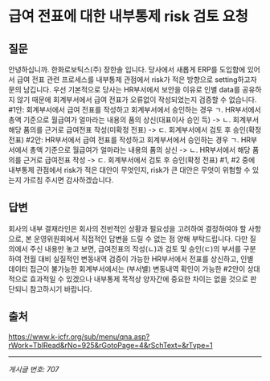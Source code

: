 # 급여 전표에 대한 내부통제 risk 검토 요청

## 질문
안녕하십니까. 한화로보틱스(주) 장한솔 입니다.
당사에서 새롭게 ERP를 도입함에 있어서 급여 전표 관련 프로세스를 내부통제 관점에서 risk가 적은 방향으로 setting하고자 문의 남깁니다.
우선 기본적으로 당사는 HR부서에서 보안을 이유로 인별 data를 공유하지 않기 때문에 회계부서에서 급여 전표가 오류없이 작성되었는지 검증할 수 없습니다.
#1안: 회계부서에서 급여 전표를 작성하고 회계부서에서 승인하는 경우
ㄱ. HR부서에서 총액 기준으로 월급여가 얼마라는 내용의 품의 상신(대표이사 승인 득) -> ㄴ. 회계부서 해당 품의를 근거로 급여전표 작성(미확정 전표) -> ㄷ. 회계부서에서 검토 후 승인(확정전표)
#2안: HR부서에서 급여 전표를 작성하고 회계부서에서 승인하는 경우
ㄱ. HR부서에서 총액 기준으로 월급여가 얼마라는 내용의 품의 상신 -> ㄴ. HR부서에서 해당 품의를 근거로 급여전표 작성 -> ㄷ. 회계부서에서 검토 후 승인(확정 전표)
#1, #2 중에 내부통제 관점에서 risk가 적은 대안이 무엇인지, risk가 큰 대안은 무엇이 위험할 수 있는지 가르침 주시면 감사하겠습니다.

## 답변
회사의 내부 결재라인은 회사의 전반적인 상황과 필요성을 고려하여 결정하여야 할 사항으로, 본 운영위원회에서 직접적인 답변을 드릴 수 없는 점 양해 부탁드립니다.
다만 질의에서 주신 내용만 놓고 보면, 급여전표의 작성(ㄴ)과 검토 및 승인(ㄷ)의 부서를 구분하여 전월 대비 실질적인 변동내역 검증이 가능한 HR부서에서 전표를 상신하고, 인별 데이터 접근이 불가능한 회계부서에서는 (부서별) 변동내역 확인이 가능한 #2안이 상대적으로 효과적일 수 있겠으나 내부통제 목적상 양자간에 중요한 차이는 없을 것으로 판단되니 참고하시기 바랍니다.

## 출처
https://www.k-icfr.org/sub/menu/qna.asp?rWork=TblRead&rNo=925&rGotoPage=4&rSchText=&rType=1

---
*게시글 번호: 707*
